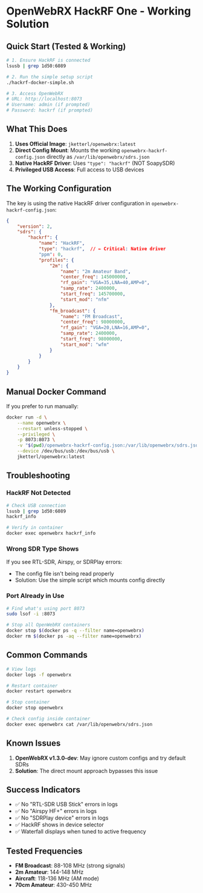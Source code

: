 # OpenWebRX HackRF One - Working Solution

## Quick Start (Tested & Working)

```bash
# 1. Ensure HackRF is connected
lsusb | grep 1d50:6089

# 2. Run the simple setup script
./hackrf-docker-simple.sh

# 3. Access OpenWebRX
# URL: http://localhost:8073
# Username: admin (if prompted)
# Password: hackrf (if prompted)
```

## What This Does

1. **Uses Official Image**: `jketterl/openwebrx:latest`
2. **Direct Config Mount**: Mounts the working `openwebrx-hackrf-config.json` directly as `/var/lib/openwebrx/sdrs.json`
3. **Native HackRF Driver**: Uses `"type": "hackrf"` (NOT SoapySDR)
4. **Privileged USB Access**: Full access to USB devices

## The Working Configuration

The key is using the native HackRF driver configuration in `openwebrx-hackrf-config.json`:

```json
{
    "version": 2,
    "sdrs": {
        "hackrf": {
            "name": "HackRF",
            "type": "hackrf",  // ← Critical: Native driver
            "ppm": 0,
            "profiles": {
                "2m": {
                    "name": "2m Amateur Band",
                    "center_freq": 145000000,
                    "rf_gain": "VGA=35,LNA=40,AMP=0",
                    "samp_rate": 2400000,
                    "start_freq": 145700000,
                    "start_mod": "nfm"
                },
                "fm_broadcast": {
                    "name": "FM Broadcast",
                    "center_freq": 98000000,
                    "rf_gain": "VGA=20,LNA=16,AMP=0",
                    "samp_rate": 2400000,
                    "start_freq": 98000000,
                    "start_mod": "wfm"
                }
            }
        }
    }
}
```

## Manual Docker Command

If you prefer to run manually:

```bash
docker run -d \
    --name openwebrx \
    --restart unless-stopped \
    --privileged \
    -p 8073:8073 \
    -v "$(pwd)/openwebrx-hackrf-config.json:/var/lib/openwebrx/sdrs.json" \
    --device /dev/bus/usb:/dev/bus/usb \
    jketterl/openwebrx:latest
```

## Troubleshooting

### HackRF Not Detected
```bash
# Check USB connection
lsusb | grep 1d50:6089
hackrf_info

# Verify in container
docker exec openwebrx hackrf_info
```

### Wrong SDR Type Shows
If you see RTL-SDR, Airspy, or SDRPlay errors:
- The config file isn't being read properly
- Solution: Use the simple script which mounts config directly

### Port Already in Use
```bash
# Find what's using port 8073
sudo lsof -i :8073

# Stop all OpenWebRX containers
docker stop $(docker ps -q --filter name=openwebrx)
docker rm $(docker ps -aq --filter name=openwebrx)
```

## Common Commands

```bash
# View logs
docker logs -f openwebrx

# Restart container
docker restart openwebrx

# Stop container
docker stop openwebrx

# Check config inside container
docker exec openwebrx cat /var/lib/openwebrx/sdrs.json
```

## Known Issues

1. **OpenWebRX v1.3.0-dev**: May ignore custom configs and try default SDRs
2. **Solution**: The direct mount approach bypasses this issue

## Success Indicators

- ✅ No "RTL-SDR USB Stick" errors in logs
- ✅ No "Airspy HF+" errors in logs  
- ✅ No "SDRPlay device" errors in logs
- ✅ HackRF shows in device selector
- ✅ Waterfall displays when tuned to active frequency

## Tested Frequencies

- **FM Broadcast**: 88-108 MHz (strong signals)
- **2m Amateur**: 144-148 MHz
- **Aircraft**: 118-136 MHz (AM mode)
- **70cm Amateur**: 430-450 MHz